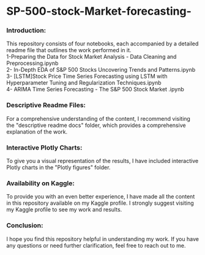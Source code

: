 # SP-500-stock-Market-forecasting-

### Introduction:
This repository consists of four notebooks, each accompanied by a detailed readme file that outlines the work performed in it.<br/> 
  1-Preparing the Data for Stock Market Analysis - Data Cleaning and Preprocessing.ipynb <br/> 
  2- In-Depth EDA of S&P 500 Stocks  Uncovering Trends and Patterns.ipynb<br/> 
  3- [LSTM]Stock Price  Time Series Forecasting using LSTM with Hyperparameter Tuning and Regularization Techniques.ipynb<br/> 
  4- ARIMA Time Series Forecasting - The S&P 500 Stock Market .ipynb<br/> 

 ### Descriptive Readme Files:
  For a comprehensive understanding of the content, I recommend visiting the "descriptive readme docs" folder, which provides a comprehensive explanation  of the work.

 ### Interactive Plotly Charts:
 To give you a visual representation of the results, I have included interactive Plotly charts in the "Plotly figures" folder.

 ### Availability on Kaggle:
 To provide you with an even better experience, I have made all the content in this repository available on my Kaggle profile. I strongly suggest visiting my Kaggle profile to see my work and results.

 ### Conclusion:
 I hope you find this repository helpful in understanding my work. If you have any questions or need further clarification, feel free to reach out to me.
